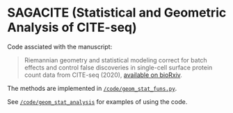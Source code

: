 # SAGACITE (Statistical and Geometric Analysis of CITE-seq)

Code assciated with the manuscript:

> Riemannian geometry and statistical modeling correct for batch effects and control false discoveries in single-cell surface protein count data from CITE-seq (2020), [available on bioRxiv](https://doi.org/10.1101/2020.04.28.067306).


The methods are implemented in [`/code/geom_stat_funs.py`](./code/geom_stat_funs.py).

See [`/code/geom_stat_analysis`](./code/geom_stat_analysis.md) for examples of using the code.
